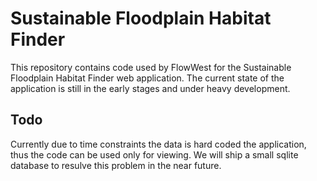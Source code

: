# Sustainable Floodplain Habitat Finder

This repository contains code used by FlowWest for the Sustainable Floodplain Habitat Finder
web application. The current state of the application is still in the early stages and  under heavy development.

## Todo

Currently due to time constraints the data is hard coded the application, thus the code can be used only for viewing. We will ship a small sqlite database to resulve this problem in the near future. 
